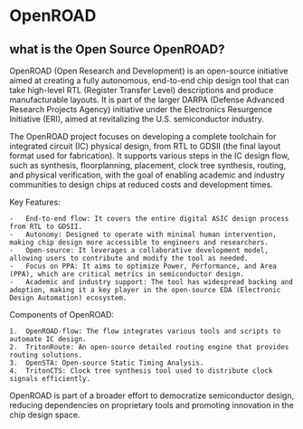 # OpenROAD

## what is the Open Source OpenROAD?

OpenROAD (Open Research and Development) is an open-source initiative aimed at creating a fully autonomous, end-to-end chip design tool that can take high-level RTL (Register Transfer Level) descriptions and produce manufacturable layouts. It is part of the larger DARPA (Defense Advanced Research Projects Agency) initiative under the Electronics Resurgence Initiative (ERI), aimed at revitalizing the U.S. semiconductor industry.

The OpenROAD project focuses on developing a complete toolchain for integrated circuit (IC) physical design, from RTL to GDSII (the final layout format used for fabrication). It supports various steps in the IC design flow, such as synthesis, floorplanning, placement, clock tree synthesis, routing, and physical verification, with the goal of enabling academic and industry communities to design chips at reduced costs and development times.

Key Features:

	-	End-to-end flow: It covers the entire digital ASIC design process from RTL to GDSII.
	-	Autonomy: Designed to operate with minimal human intervention, making chip design more accessible to engineers and researchers.
	-	Open-source: It leverages a collaborative development model, allowing users to contribute and modify the tool as needed.
	-	Focus on PPA: It aims to optimize Power, Performance, and Area (PPA), which are critical metrics in semiconductor design.
	-	Academic and industry support: The tool has widespread backing and adoption, making it a key player in the open-source EDA (Electronic Design Automation) ecosystem.

Components of OpenROAD:

	1.	OpenROAD-flow: The flow integrates various tools and scripts to automate IC design.
	2.	TritonRoute: An open-source detailed routing engine that provides routing solutions.
	3.	OpenSTA: Open-source Static Timing Analysis.
	4.	TritonCTS: Clock tree synthesis tool used to distribute clock signals efficiently.

OpenROAD is part of a broader effort to democratize semiconductor design, reducing dependencies on proprietary tools and promoting innovation in the chip design space.
